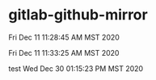 # gitlab-github-mirror

Fri Dec 11 11:28:45 AM MST 2020

Fri Dec 11 11:33:25 AM MST 2020

test
Wed Dec 30 01:15:23 PM MST 2020

